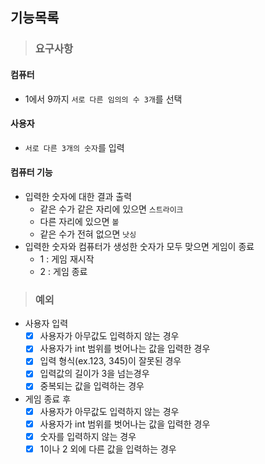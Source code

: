 ## 기능목록

> ### 요구사항

#### 컴퓨터
 - 1에서 9까지 `서로 다른 임의의 수 3개`를 선택

#### 사용자
- `서로 다른 3개의 숫자`를 입력

#### 컴퓨터 기능
- 입력한 숫자에 대한 결과 출력
  - 같은 수가 같은 자리에 있으면 `스트라이크`
  - 다른 자리에 있으면 `볼`
  - 같은 수가 전혀 없으면 `낫싱`
- 입력한 숫자와 컴퓨터가 생성한 숫자가 모두 맞으면 게임이 종료
  - 1 : 게임 재시작
  - 2 : 게임 종료

> ### 예외
- 사용자 입력
  - [x] 사용자가 아무값도 입력하지 않는 경우
  - [x] 사용자가 int 범위를 벗어나는 값을 입력한 경우
  - [x] 입력 형식(ex.123, 345)이 잘못된 경우
  - [x] 입력값의 길이가 3을 넘는경우
  - [x] 중복되는 값을 입력하는 경우

- 게임 종료 후
  - [x] 사용자가 아무값도 입력하지 않는 경우
  - [x] 사용자가 int 범위를 벗어나는 값을 입력한 경우
  - [x] 숫자를 입력하지 않는 경우
  - [x] 1이나 2 외에 다른 값을 입력하는 경우